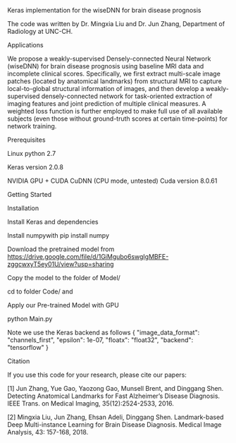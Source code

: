 Keras implementation for the wiseDNN for brain disease prognosis

The code was written by Dr. Mingxia Liu and Dr. Jun Zhang, Department of Radiology at UNC-CH. 

Applications

We propose a weakly-supervised Densely-connected Neural Network (wiseDNN) for brain disease prognosis using baseline MRI data and incomplete clinical scores. Specifically, we first extract multi-scale image patches (located by anatomical landmarks) from structural MRI to capture local-to-global structural information of images, and then develop a weakly-supervised densely-connected network for task-oriented extraction of imaging features and joint prediction of multiple clinical measures. A weighted loss function is further employed to make full use of all available subjects (even those without ground-truth scores at certain time-points) for network training.


Prerequisites

Linux python 2.7

Keras version 2.0.8

NVIDIA GPU + CUDA CuDNN (CPU mode, untested) Cuda version 8.0.61

Getting Started

Installation

Install Keras and dependencies

Install numpywith pip install numpy

Download the pretrained model from https://drive.google.com/file/d/1GiMgubo6swgIgMBFE-zggcwxyT5ey01U/view?usp=sharing

Copy the model to the folder of Model/

cd to folder Code/ and

Apply our Pre-trained Model with GPU

python Main.py 

Note we use the Keras backend as follows { "image_data_format": "channels_first", "epsilon": 1e-07, "floatx": "float32", "backend": "tensorflow" }

Citation

If you use this code for your research, please cite our papers:

[1] Jun Zhang, Yue Gao, Yaozong Gao, Munsell Brent, and Dinggang Shen. Detecting Anatomical Landmarks for Fast Alzheimer’s Disease Diagnosis. IEEE Trans. on Medical Imaging, 35(12):2524-2533, 2016.

[2] Mingxia Liu, Jun Zhang, Ehsan Adeli, Dinggang Shen. Landmark-based Deep Multi-instance Learning for Brain Disease Diagnosis. Medical Image Analysis, 43: 157-168, 2018. 
